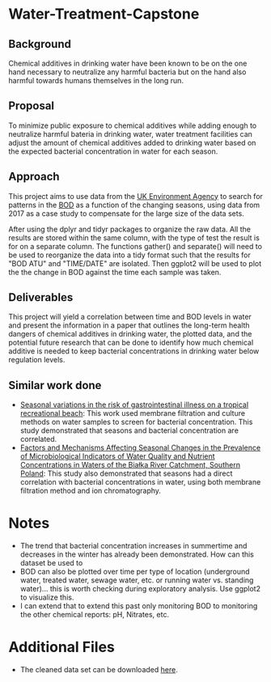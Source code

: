 # Water-Treatment-Capstone

## Background

Chemical additives in drinking water have been known to be on the one hand necessary to neutralize any harmful bacteria but on the hand also harmful towards humans themselves in the long run. 

## Proposal

To minimize public exposure to chemical additives while adding enough to neutralize harmful bateria in drinking water, water treatment facilities can adjust the amount of chemical additives added to drinking water based on the expected bacterial concentration in water for each season. 

## Approach

This project aims to use data from the [UK Environment Agency](http://environment.data.gov.uk/water-quality/view/landing) to search for patterns in the [BOD](https://en.wikipedia.org/wiki/Biochemical_oxygen_demand) as a function of the changing seasons, using data from 2017 as a case study to compensate for the large size of the data sets.

After using the dplyr and tidyr packages to organize the raw data. All the results are stored within the same column, with the type of test the result is for on a separate column. The functions gather() and separate() will need to be used to reorganize the data into a tidy format such that the results for "BOD ATU" and "TIME/DATE" are isolated. Then ggplot2 will be used to plot the the change in BOD against the time each sample was taken. 

## Deliverables

This project will yield a correlation between time and BOD levels in water and present the information in a paper that outlines the long-term health dangers of chemical additives in drinking water, the plotted data, and the potential future research that can be done to identify how much chemical additive is needed to keep bacterial concentrations in drinking water below regulation levels.

## Similar work done

- [Seasonal variations in the risk of gastrointestinal illness on a tropical recreational beach](https://www.ncbi.nlm.nih.gov/pmc/articles/PMC4271456/): This work used membrane filtration and culture methods on water samples to screen for bacterial concentration. This study demonstrated that seasons and bacterial concentration are correlated.
- [Factors and Mechanisms Affecting Seasonal Changes in the Prevalence of Microbiological Indicators of Water Quality and Nutrient Concentrations in Waters of the Białka River Catchment, Southern Poland](https://www.ncbi.nlm.nih.gov/pmc/articles/PMC4975758/): This study also demonstrated that seasons had a direct correlation with bacterial concentrations in water, using both membrane filtration method and ion chromatography.

# Notes

- The trend that bacterial concentration increases in summertime and decreases in the winter has already been demonstrated. How can this dataset be used to 
- BOD can also be plotted over time per type of location (underground water, treated water, sewage water, etc. or running water vs. standing water)... this is worth checking during exploratory analysis. Use ggplot2 to visualize this.
- I can extend that to extend this past only monitoring BOD to monitoring the other chemical reports: pH, Nitrates, etc.

# Additional Files

- The cleaned data set can be downloaded [here](https://drive.google.com/drive/folders/1CD8-oHrF6VQyjEdSL8v6PSWbstwB0T08?usp=sharing).
